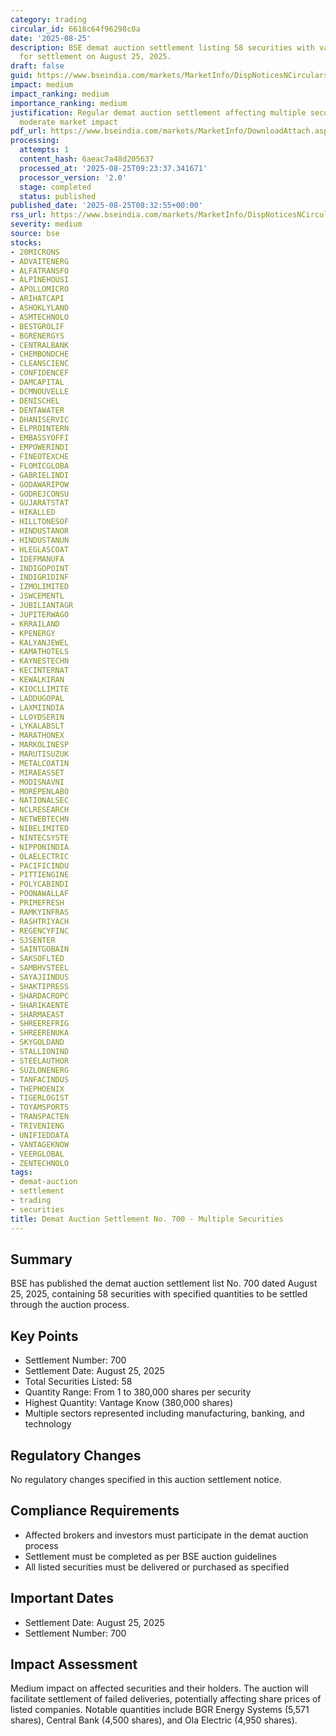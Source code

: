 ```yaml
---
category: trading
circular_id: 6618c64f96298c0a
date: '2025-08-25'
description: BSE demat auction settlement listing 58 securities with varying quantities
  for settlement on August 25, 2025.
draft: false
guid: https://www.bseindia.com/markets/MarketInfo/DispNoticesNCirculars.aspx?Noticeid={0FF21477-AB38-487F-9722-B12719498555}&noticeno=20250825-12&dt=08/25/2025&icount=12&totcount=13&flag=0
impact: medium
impact_ranking: medium
importance_ranking: medium
justification: Regular demat auction settlement affecting multiple securities with
  moderate market impact
pdf_url: https://www.bseindia.com/markets/MarketInfo/DownloadAttach.aspx?id=20250825-12&attachedId=26bbea2d-adb8-49fc-9a31-c48145c1b7ae
processing:
  attempts: 1
  content_hash: 6aeac7a48d205637
  processed_at: '2025-08-25T09:23:37.341671'
  processor_version: '2.0'
  stage: completed
  status: published
published_date: '2025-08-25T08:32:55+00:00'
rss_url: https://www.bseindia.com/markets/MarketInfo/DispNoticesNCirculars.aspx?Noticeid={0FF21477-AB38-487F-9722-B12719498555}&noticeno=20250825-12&dt=08/25/2025&icount=12&totcount=13&flag=0
severity: medium
source: bse
stocks:
- 20MICRONS
- ADVAITENERG
- ALFATRANSFO
- ALPINEHOUSI
- APOLLOMICRO
- ARIHATCAPI
- ASHOKLYLAND
- ASMTECHNOLO
- BESTGROLIF
- BGRENERGYS
- CENTRALBANK
- CHEMBONDCHE
- CLEANSCIENC
- CONFIDENCEF
- DAMCAPITAL
- DCMNOUVELLE
- DENISCHEL
- DENTAWATER
- DHANISERVIC
- ELPROINTERN
- EMBASSYOFFI
- EMPOWERINDI
- FINEOTEXCHE
- FLOMICGLOBA
- GABRIELINDI
- GODAWARIPOW
- GODREJCONSU
- GUJARATSTAT
- HIKALLED
- HILLTONESOF
- HINDUSTANOR
- HINDUSTANUN
- HLEGLASCOAT
- IDEFMANUFA
- INDIGOPOINT
- INDIGRIDINF
- IZMOLIMITED
- JSWCEMENTL
- JUBILIANTAGR
- JUPITERWAGO
- KRRAILAND
- KPENERGY
- KALYANJEWEL
- KAMATHOTELS
- KAYNESTECHN
- KECINTERNAT
- KEWALKIRAN
- KIOCLLIMITE
- LADDUGOPAL
- LAXMIINDIA
- LLOYDSERIN
- LYKALABSLT
- MARATHONEX
- MARKOLINESP
- MARUTISUZUK
- METALCOATIN
- MIRAEASSET
- MODISNAVNI
- MORÉPENLABO
- NATIONALSEC
- NCLRESEARCH
- NETWEBTECHN
- NIBELIMITED
- NINTECSYSTE
- NIPPONINDIA
- OLAELECTRIC
- PACIFICINDU
- PITTIENGINE
- POLYCABINDI
- POONAWALLAF
- PRIMEFRESH
- RAMKYINFRAS
- RASHTRIYACH
- REGENCYFINC
- SJSENTER
- SAINTGOBAIN
- SAKSOFLTED
- SAMBHVSTEEL
- SAYAJIINDUS
- SHAKTIPRESS
- SHARDACROPC
- SHARIKAENTE
- SHARMAEAST
- SHREEREFRIG
- SHREERENUKA
- SKYGOLDAND
- STALLIONIND
- STEELAUTHOR
- SUZLONENERG
- TANFACINDUS
- THEPHOENIX
- TIGERLOGIST
- TOYAMSPORTS
- TRANSPACTEN
- TRIVENIENG
- UNIFIEDDATA
- VANTAGEKNOW
- VEERGLOBAL
- ZENTECHNOLO
tags:
- demat-auction
- settlement
- trading
- securities
title: Demat Auction Settlement No. 700 - Multiple Securities
---
```


## Summary

BSE has published the demat auction settlement list No. 700 dated August 25, 2025, containing 58 securities with specified quantities to be settled through the auction process.

## Key Points

- Settlement Number: 700
- Settlement Date: August 25, 2025
- Total Securities Listed: 58
- Quantity Range: From 1 to 380,000 shares per security
- Highest Quantity: Vantage Know (380,000 shares)
- Multiple sectors represented including manufacturing, banking, and technology

## Regulatory Changes

No regulatory changes specified in this auction settlement notice.

## Compliance Requirements

- Affected brokers and investors must participate in the demat auction process
- Settlement must be completed as per BSE auction guidelines
- All listed securities must be delivered or purchased as specified

## Important Dates

- Settlement Date: August 25, 2025
- Settlement Number: 700

## Impact Assessment

Medium impact on affected securities and their holders. The auction will facilitate settlement of failed deliveries, potentially affecting share prices of listed companies. Notable quantities include BGR Energy Systems (5,571 shares), Central Bank (4,500 shares), and Ola Electric (4,950 shares).